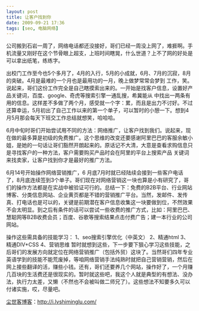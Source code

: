 ```yaml
---
layout: post
title: 让客户找到你
date: 2009-09-21 17:36
tags: [seo, 电脑网络]
---
```

公司搬到石岩一周了，网络电话都还没接好，哥们已经一周没上网了，难捱啊。手机流量又刚好在这个节骨眼上超支，上班时间瞎晃，什么世道？上不了网的好处是可以拿出纸笔，练练字。

出校门工作至今也5个多月了，4月的入行，5月的小成就，6月、7月的沉寂，8月的突破。4月是最难的一个月也是最用功的一月，晚上做梦常常会梦到 工作，笑。说起来，哥们这份工作完全是自己瞎摸索出来的。一开始是找客户信息，设置好产品关键词，百度、google、奇虎等搜索引擎一通乱搜，希冀能从 中找出一两条有用的信息。这样差不多做了两个月，感受就一个字：累，而且是出力不讨好。不过还算幸运，5月初出了自己工作以来的第一个单子，可以暂时的小憩一下。想到4月5月那会每天下班交工作总结就想笑，哈哈哈。

6月中旬时哥们开始尝试用不同的方法：网络推广，让客户找到我们。说起来，现在做的最多算是初级的免费推广。这个思维的改变还要感谢阿里巴巴的客服余敏小姐，是她的一句话让哥们豁然开朗起来的。原话记不大清，大意是查看求购信息只是寻找客户的一种方法，客户需要购买产品时会在阿里的平台上搜索产品 关键词来找卖家，让客户找到你才是最好的推广方法。

6月14号开始操作网络营销推广，6 月底7月时就已经陆续会接到一些客户电话了，8月底连续签到3个单子。哥们现在对网络营销这一块也算是小有研究了，哥们的操作方法都是在实战中被验证可行的。总结一下：免费的B2B平台、行业网站博客、分类信息网站、企业黄页都是不错的营销推广平台。当然，发邮件、发传真、打电话也是可以的，关键是前期潜在客户信息收集这一块要做到位，不然效果不会太明显。到之后有条件的话可以尝试一些收费的推广方式，比如：阿里巴巴、慧聪网等B2B收费会员；百度、谷歌等搜索结果点击付费广告；建一本行业的公司网站。

操作这些需具备的技能学习：
1、seo搜索引擎优化（中英文）
2、精通html
3、精通DIV+CSS
4、营销思维
暂时就想到这些，下一步要下狠心学习这些技能，之后哥们的发展方向就定位在网络营销推广（包括外贸）这块了。当然哥们四年专业英语学到的技能不能荒废掉，等咱网络营销手法纯熟时就把自己营销营销，然后在网上接些翻译的活，赚些小钱。还有，哥们还要养几个网站，操作好了，一个月赚几百块的生活费还是很现实的。暂时就这些吧，我这个人就是典型的有想法、没办法，执行力太差，又懒（不然也不会被叫做二师兄了）。这些想法不知要多久可以付诸实施，哎，尽量吧。

<a href="http://i.lvshiminglu.com/">尘世客博客</a>：<a href="http://i.lvshiminglu.com/">http://i.lvshiminglu.com/</a>

